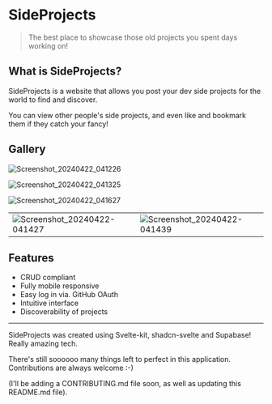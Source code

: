 # SideProjects

> The best place to showcase those old projects you spent days working on!

## What is SideProjects?

SideProjects is a website that allows you post your dev side projects for the world to find and discover.


You can view other people's side projects, and even like and bookmark them if they catch your fancy!

## Gallery

![Screenshot_20240422_041226](https://github.com/shahank42/side-projects/assets/31540054/31bbdb03-4a09-46e2-995b-b0b2bbc4bc68)

![Screenshot_20240422_041325](https://github.com/shahank42/side-projects/assets/31540054/614fc116-c790-4653-9bae-fd6912772e5e)

![Screenshot_20240422_041627](https://github.com/shahank42/side-projects/assets/31540054/83267185-34b1-4770-847d-e031ad55b9cc)

|                                                                                                                               |                                                                                                                                  |
| ----------------------------------------------------------------------------------------------------------------------------- | -------------------------------------------------------------------------------------------------------------------------------- |
| ![Screenshot_20240422-041427](https://github.com/shahank42/side-projects/assets/31540054/b14c5030-d370-41b3-897b-5fd3c1229d2e)| ![Screenshot_20240422-041439](https://github.com/shahank42/side-projects/assets/31540054/05412caf-4a97-4b75-8e8a-dbeabd8bda6f) |





## Features
- CRUD compliant
- Fully mobile responsive
- Easy log in via. GitHub OAuth
- Intuitive interface
- Discoverability of projects

---

SideProjects was created using Svelte-kit, shadcn-svelte and Supabase! Really amazing tech.

There's still soooooo many things left to perfect in this application. Contributions are always welcome :-)

(I'll be adding a CONTRIBUTING.md file soon, as well as updating this README.md file).
